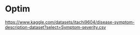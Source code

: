 # Optim
https://www.kaggle.com/datasets/itachi9604/disease-symptom-description-dataset?select=Symptom-severity.csv